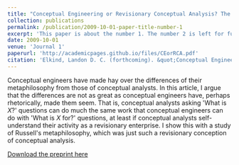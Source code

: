 ```yaml
---
title: "Conceptual Engineering or Revisionary Conceptual Analysis? The Case of Russell's Metaphilosophy Based on *Principia Mathematica*'s Logic"
collection: publications
permalink: /publication/2009-10-01-paper-title-number-1
excerpt: 'This paper is about the number 1. The number 2 is left for future work.'
date: 2009-10-01
venue: 'Journal 1'
paperurl: 'http://academicpages.github.io/files/CEorRCA.pdf'
citation: 'Elkind, Landon D. C. (forthcoming). &quot;Conceptual Engineering or Revisionary Conceptual Analysis? The Case of Russell's Metaphilosophy Based on *Principia Mathematica*'s Logic.&quot; <i>Dialogue</i>.'
---
```

Conceptual engineers have made hay over the differences of their metaphilosophy from those of conceptual analysts. In this article, I argue that the differences are not as great as conceptual engineers have, perhaps rhetorically, made them seem. That is, conceptual analysts asking 'What is *X*?' questions can do much the same work that conceptual engineers can do with 'What is *X* for?' questions, at least if conceptual analysts self-understand their activity as a revisionary enterprise. I show this with a study of Russell's metaphilosophy, which was just such a revisionary conception of conceptual analysis. 

[Download the preprint here](http://academicpages.github.io/files/CEorRCA.pdf)
